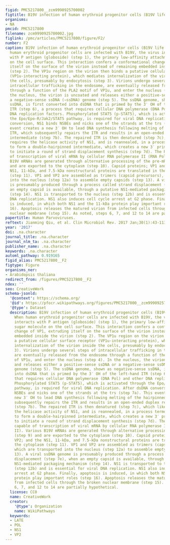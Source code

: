 ```yaml
---
figid: PMC5217800__zcm9990925700002
figtitle: B19V infection of human erythroid progenitor cells (B19V life cycle)
organisms:
- NA
pmcid: PMC5217800
filename: zcm9990925700002.jpg
figlink: /pmc/articles/PMC5217800/figure/F2/
number: F2
caption: B19V infection of human erythroid progenitor cells (B19V life cycle). When
  human erythroid progenitor cells are infected with B19V, the virus initially interacts
  with P antigen (globoside) (step 1), the primary low-affinity attachment sugar molecule
  on the cell surface. This interaction confers a conformational change of VP1, extruding
  itself on the surface of the virion instead of remaining embedded inside the virion
  (step 2). The VP1u region on the virion then binds a putative cellular surface receptor
  (VP1u-interacting protein), which mediates internalization of the virion inside
  the cells, presumably by endocytosis (step 3). Virions undergo several steps of
  intracellular trafficking in the endosome, are eventually released from the endosome
  through a function of the PLA2 motif of VP1u, and enter the nucleus (step 4). In
  the nucleus, the virion is uncoated and releases either a positive-sense ssDNA or
  a negative-sense ssDNA (−ssDNA) genome (step 5). The ssDNA genome, shown as negative-sense
  ssDNA, is first converted into dsDNA that is primed by the 3′ OH of the left-hand
  ITR (step 6), a process that requires cellular DNA polymerase (DNA Pol) and other
  DNA replication factors. Phosphorylated STAT5 (p-STAT5), which is activated through
  the Epo/Epo-R/Jak2/STAT5 pathway, is required for viral DNA replication. After dsDNA
  conversion, NS1 binds NSBEs and nicks one of the strands at the trs (step 7a). This
  event creates a new 3′ OH to lead DNA synthesis following melting of the hairpinned
  ITR, which subsequently repairs the ITR and results in an open-ended duplex replicative
  intermediate (step 7b). The repaired ITR is then denatured (step 7c), which likely
  requires the helicase activity of NS1, and is reannealed, in a process termed reinitiation,
  to form a double-hairpinned intermediate, which creates a new 3′ primer (3′ OH)
  to initiate a round of strand displacement synthesis (step 7d). The RF DNA is capable
  of transcription of viral mRNA by cellular RNA polymerase II (RNA Pol II). Various
  B19V mRNAs are generated through alternative processing of the pre-mRNA (step 9)
  and are exported to the cytoplasm (step 10). Capsid proteins; VP1 and VP2; and the
  NS1, 11-kDa, and 7.5-kDa nonstructural proteins are translated in the cytoplasm
  (step 11). VP1 and VP2 are assembled as trimers (capsid precursors), which are transported
  into the nucleus (step 12a) to assemble empty capsids (step 13). A viral ssDNA genome
  is presumably produced through a process called strand displacement (step 7e), when
  an empty capsid is available, through a putative NS1-mediated packaging mechanism
  (step 14). NS1 is transported to the nucleus (step 12b) and is essential for viral
  DNA replication. NS1 also induces cell cycle arrest at G2 phase. Finally, apoptosis
  is induced, in which both NS1 and the 11-kDa protein play important roles (step
  16). Apoptosis releases the matured virion from infected cells through the broken
  nuclear membrane (step 15). As noted, steps 6, 7, and 12 to 14 are partially hypothetical.
papertitle: Human Parvoviruses.
reftext: Jianming Qiu, et al. Clin Microbiol Rev. 2017 Jan;30(1):43-113.
year: '2017'
doi: .na.character
journal_title: .na.character
journal_nlm_ta: .na.character
publisher_name: .na.character
keywords: .na.character
automl_pathway: 0.919165
figid_alias: PMC5217800__F2
figtype: Figure
organisms_ner:
- Arabidopsis thaliana
redirect_from: /figures/PMC5217800__F2
ndex: ''
seo: CreativeWork
schema-jsonld:
  '@context': https://schema.org/
  '@id': https://pfocr.wikipathways.org/figures/PMC5217800__zcm9990925700002.html
  '@type': Dataset
  description: B19V infection of human erythroid progenitor cells (B19V life cycle).
    When human erythroid progenitor cells are infected with B19V, the virus initially
    interacts with P antigen (globoside) (step 1), the primary low-affinity attachment
    sugar molecule on the cell surface. This interaction confers a conformational
    change of VP1, extruding itself on the surface of the virion instead of remaining
    embedded inside the virion (step 2). The VP1u region on the virion then binds
    a putative cellular surface receptor (VP1u-interacting protein), which mediates
    internalization of the virion inside the cells, presumably by endocytosis (step
    3). Virions undergo several steps of intracellular trafficking in the endosome,
    are eventually released from the endosome through a function of the PLA2 motif
    of VP1u, and enter the nucleus (step 4). In the nucleus, the virion is uncoated
    and releases either a positive-sense ssDNA or a negative-sense ssDNA (−ssDNA)
    genome (step 5). The ssDNA genome, shown as negative-sense ssDNA, is first converted
    into dsDNA that is primed by the 3′ OH of the left-hand ITR (step 6), a process
    that requires cellular DNA polymerase (DNA Pol) and other DNA replication factors.
    Phosphorylated STAT5 (p-STAT5), which is activated through the Epo/Epo-R/Jak2/STAT5
    pathway, is required for viral DNA replication. After dsDNA conversion, NS1 binds
    NSBEs and nicks one of the strands at the trs (step 7a). This event creates a
    new 3′ OH to lead DNA synthesis following melting of the hairpinned ITR, which
    subsequently repairs the ITR and results in an open-ended duplex replicative intermediate
    (step 7b). The repaired ITR is then denatured (step 7c), which likely requires
    the helicase activity of NS1, and is reannealed, in a process termed reinitiation,
    to form a double-hairpinned intermediate, which creates a new 3′ primer (3′ OH)
    to initiate a round of strand displacement synthesis (step 7d). The RF DNA is
    capable of transcription of viral mRNA by cellular RNA polymerase II (RNA Pol
    II). Various B19V mRNAs are generated through alternative processing of the pre-mRNA
    (step 9) and are exported to the cytoplasm (step 10). Capsid proteins; VP1 and
    VP2; and the NS1, 11-kDa, and 7.5-kDa nonstructural proteins are translated in
    the cytoplasm (step 11). VP1 and VP2 are assembled as trimers (capsid precursors),
    which are transported into the nucleus (step 12a) to assemble empty capsids (step
    13). A viral ssDNA genome is presumably produced through a process called strand
    displacement (step 7e), when an empty capsid is available, through a putative
    NS1-mediated packaging mechanism (step 14). NS1 is transported to the nucleus
    (step 12b) and is essential for viral DNA replication. NS1 also induces cell cycle
    arrest at G2 phase. Finally, apoptosis is induced, in which both NS1 and the 11-kDa
    protein play important roles (step 16). Apoptosis releases the matured virion
    from infected cells through the broken nuclear membrane (step 15). As noted, steps
    6, 7, and 12 to 14 are partially hypothetical.
  license: CC0
  name: CreativeWork
  creator:
    '@type': Organization
    name: WikiPathways
  keywords:
  - LATE
  - POL
  - NS1
  - VP2
---
```

